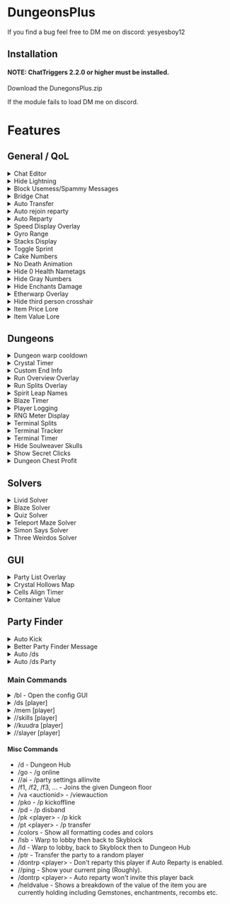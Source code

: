 # DungeonsPlus

If you find a bug feel free to DM me on discord: yesyesboy12

## Installation

#### NOTE: ChatTriggers 2.2.0 or higher must be installed.
Download the DunegonsPlus.zip

If the module fails to load DM me on discord.

# Features

## General / QoL
<details>
	<summary>Chat Editor</summary>
	- Replace parts of some messages - eg "ez" bypass, '/=' -> ≠.
</details>
<details>
	<summary>Hide Lightning</summary>
	- Prevents lightning from being rendered at all. Especially useless with the thunderlord enchantment which can make it difficult to see.
</details>
<details>
	<summary>Block Usemess/Spammy Messages</summary>
	-  Blocks messages which serve no real purpose other than to flood chat. The list of messages in this filter is quite long, but you can view them all in an array in Bloom/features/BlockUselessMessages.js
</details>
<details>
	<summary>Bridge Chat</summary>
	- A formatter for bridge chat. This only works with certain bridge systems, so you might need to change the regex if the feature does not work for you.
</details>
<details>
	<summary>Auto Transfer</summary>
	- Please do not use this. Automatically transfers the party back.
</details>
<details>
	<summary>Auto rejoin reparty</summary>
	- Only accepts the last disbanded party, will expire after 10 seconds.
</details>
<details>
	<summary>Auto Reparty</summary>
	- Automatically reparty after a dungeon has ended. No longer useful as there is no need for repartying, but it is staying here just in case.
</details>
<details>
	<summary>Speed Display Overlay</summary>
	- Takes your current speed from the tab list and displays it on your screen as a scalable, movable HUD element. The speed will go up to 600.
</details>
<details>
	<summary>Gyro Range</summary>
	- Renders a circle showing the area where mobs will be pulled in when holding a Gyrokinetic Wand.
</details>
<details>
	<summary>Stacks Display</summary>
	- Shows how many stacks you have on your crimson/terror armor.
</details>
<details>
	<summary>Toggle Sprint</summary>
	- When holding the forward key, will automatically enable sprinting.
    - Customizable and togglable sprint text overlay
</details>
<details>
	<summary>Cake Numbers</summary>
	- Shows new year cake year in your cake bag
</details>
<details>
	<summary>No Death Animation</summary>
	- Removes the death animation of killed mobs. They now disappear immediately after dying.
</details>
<details>
	<summary>Hide 0 Health Nametags</summary>
	- Hides nametags of mobs with 0 health. Pairs well with No Death Animation to remove all traces of a mob once they are dead.
</details>
<details>
	<summary>Hide Gray Numbers</summary>
	- Hides gray damage numbers when mobs take damage.
</details>
<details>
	<summary>Hide Enchants Damage</summary>
	- Similarly to hide gray numbers, will hide the different colored damage numbers from enchants like fire aspect, venomous etc.
</details>
<details>
	<summary>Etherwarp Overlay</summary>
	- Highly customizable, accurate etherwarp location prediction. Can be synced with the server to guarantee a correct prediction, but won't look as smooth.
</details>
<details>
	<summary>Hide third person crosshair</summary>
	- Hides the crosshair when in third person mode.
</details>
<details>
	<summary>Item Price Lore</summary>
	- Shows the lowest BIN or bazaar instabuy/instasell in the lore of every item.
</details>
<details>
	<summary>Item Value Lore</summary>
	- Shows the estimated value of every item in its lore. Will take into account upgrades like enchants, gemstones, recombs etc.
</details>

## Dungeons

<details>
	<summary>Dungeon warp cooldown</summary>
	- Show how long to go before your dungeon cooldown is over and you can warp again.
</details>
<details>
	<summary>Crystal Timer</summary>
	- Show how long it took you to grab the crystal in Floor 7 Phase 1.
</details>
<details>
	<summary>Custom End Info</summary>
	- Change how the information at the end of a dungeon is displayed, including showing your secrets found.
    Extra information including catacombs and class experience and bits can be found by hovering over the message.
</details>
<details>
	<summary>Run Overview Overlay</summary>
	- Wither doors, Blood Open time (Supports 0 second br), Boss Entry.
</details>
<details>
	<summary>Run Splits Overlay</summary>
	- Keeps track of how long certain parts of the boss took.
</details>
<details>
	<summary>Spirit Leap Names</summary>
	- Shows player's full names under their heads in the spirit leap and ghost leap gui
    - Names are slanted to make room for the entire username.
</details>
<details>
	<summary>Blaze Timer</summary>
	- Keeps track of how long it took you to complete the Blaze puzzle in dungeons. By default this will keep track of the time between the first blaze being killed and the last blaze being killed, but hovering over the message will show you the time from first entering the room to killing the last blaze instead.
</details>
<details>
	<summary>Player Logging</summary>
	- Logs information about your dungeon runs:
         - The Floor
         - Run Time
         - Run Score
         - When the run was completed
         - Who you played with
         - Secrets found by everyone in the party
         - Deaths (During clear and in boss)

        This information can be viewed later using the /plogs command. The /plogs command can take in a range of arguments to narrow the runs which are shown:

        /plogs on it's own will show every run you ever logged along with which floors those runs were on, which players you played with the most and some information about how each class performed.

        However using filters, you can filter only S+ runs, only runs with certain people, runs within the past week, months etc. For example: /plogs p:UnclaimedBloom6,Hosted t:30d s:>300 f:f7 would show runs logged with UnclaimedBloom6 and Hosted on F7 the past 30 days with a score of 300 or more.

        Arguments List:
         * p:player1,player2, ... - Filter based on players in the party, separated by a comma and no space.

         * t:<time> - Filter based on how long ago the run was. Eg t:30d for 30 days, t:1d8h for 1 day, 8 hours etc.

         * ps:<party_size> - Filter based on the party size. Eg ps:2 for duo runs, ps:>1 for parties with more than 1 player etc.

         * s:<score> - Filter based off score. Eg s:>300 would show runs with a score of 300 or more, s:<300 would show runs with less than 300 score. s:317 would show runs with exactly 317 score.

         * f:<floor> - Filter runs based off floor. Eg f:f5 would show only F5 runs, f:f7 only F7 etc.
</details>
<details>
	<summary>RNG Meter Display</summary>
	- A HUD element showing the progress of your RNG meter after each dungeon run. Can be configured to warn you when you are close to reaching 100%.
</details>
<details>
	<summary>Terminal Splits</summary>
	- Shows a summary of how long the terminals took and how long each individual section took.
</details>
<details>
	<summary>Terminal Tracker</summary>
	- Shows how many terminals, devices and levers each person in your team did.
</details>
<details>
	<summary>Terminal Timer</summary>
	- Times how long you spent in each terminal and keeps track of your best times for each one.
</details>
<details>
	<summary>Hide Soulweaver Skulls</summary>
	- Hides the annoying skulls which float around you when using Soulweaver Gloves
</details>
<details>
	<summary>Show Secret Clicks</summary>
	- Draws an outline around every lever, chest and essence you click in Dungeons.
</details>
<details>
	<summary>Dungeon Chest Profit</summary>
	- Shows a breakdown of how much every chest at the end of the dungeon is worth, and how much profit you will make if you open it.
</details>

## Solvers

<details>
	<summary>Livid Solver</summary>
	- Reliable livid solver which uses the wool color in the ceiling of the boss room to find the correct livid. Can be configured to hide the incorrect livids.
</details>
<details>
	<summary>Blaze Solver</summary>
	- Blaze solver in dungeons which hides the vanilla blazes and draws a colored box the size of their hitbox in their place.
</details>
<details>
	<summary>Quiz Solver</summary>
	- Solver for quiz which uses [Skytils](https://github.com/Skytils/SkytilsMod) API for the quiz answers.
</details>
<details>
	<summary>Teleport Maze Solver</summary>
	- Reliable teleport maze solver which draws a green box around the most likely teleport pad and red boxes around the ones which cannot lead to the end.
</details>
<details>
	<summary>Simon Says Solver</summary>
	- Solver for the first device in terminals. Can be configured to prevent misclicks (Can be overridden by sneaking).
</details>
<details>
	<summary>Three Weirdos Solver</summary>
	- Draws a green box around the correct chest in the Three Weirdos puzzle and a red box around the wrong ones.
</details>

## GUI

<details>
	<summary>Party List Overlay</summary>
	- Overlay of all party members and shows who's leader.
</details>
<details>
	<summary>Crystal Hollows Map</summary>
	- Shows where in the crystal hollows you are.
</details>
<details>
	<summary>Cells Align Timer</summary>
	- Keeps track of how long there is to go before you can use Cells Align again (Including mage cooldown)
</details>
<details>
	<summary>Container Value</summary>
	- When inside of a container, will show how much each item is worth as well as a total value estimate of everything inside combined.
</details>

## Party Finder

<details>
	<summary>Auto Kick</summary>
	- Options to Automatically kick players who join via party finder.
    - Set minimum secrets requirement.
    - Kick specific classes.
</details>
<details>
	<summary>Better Party Finder Message</summary>
	- Reformats the party finder message to make it take up less room and buttons to kick, ignore and /pv the player.
</details>
<details>
	<summary>Auto /ds</summary>
	- Automatically shows the dungeon stats of players who join via party finder
</details>
<details>
	<summary>Auto /ds Party</summary>
	- Automatically run the '/ds p' command which shows the stats of the entire party when you join via party finder.
</details>

### Main Commands

<details>
	<summary>/bl - Open the config GUI</summary>
	- /bl setkey \<api key> - Set your API key (Required for a lot of features).
</details>
<details>
	<summary>/ds [player]</summary>
	- Shows a player's Dungeon stats including cata level, class levels, class average, secrets found, completions and S and S+ PBs.
</details>
<details>
	<summary>/mem [player]</summary>
	- Shows a player's guild member stats including Weekly guild experience and how long they've been in the guild alongside extra information about the guild itself.
</details>
<details>
	<summary>//skills [player]</summary>
	- Shows a player's skills, skill progress and skill average.
</details>
<details>
	<summary>//kuudra [player]</summary>
	- Shows the kuudra stats for a player including their individual kuudra tier completions and their total kuudra collection.
</details>
<details>
	<summary>//slayer [player]</summary>
	- Shows information about a player's slayer stats including their xp, level and individual boss kills for each tier.
</details>

#### Misc Commands
- /d - Dungeon Hub
- /go - /g online
- //ai - /party settings allinvite
- /f1, /f2, /f3, ... - Joins the given Dungeon floor
- /va \<auctionid> - /viewauction
- /pko - /p kickoffline
- /pd - /p disband
- /pk \<player> - /p kick
- /pt \<player> - /p transfer
- /colors - Show all formatting codes and colors
- /lsb - Warp to lobby then back to Skyblock
- /ld - Warp to lobby, back to Skyblock then to Dungeon Hub
- /ptr - Transfer the party to a random player
- /dontrp \<player> - Don't reparty this player if Auto Reparty is enabled.
- //ping - Show your current ping (Roughly).
- /dontrp \<player> - Auto reparty won't invite this player back
- /heldvalue - Shows a breakdown of the value of the item you are currently holding including Gemstones, enchantments, recombs etc.
